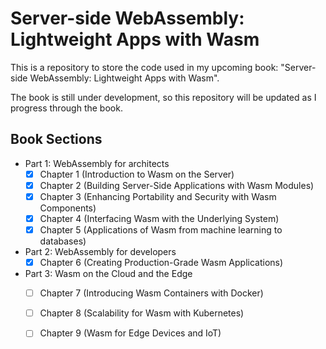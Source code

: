# Server-side WebAssembly: Lightweight Apps with Wasm

This is a repository to store the code used in my upcoming book: "Server-side WebAssembly: Lightweight Apps with Wasm".

The book is still under development, so this repository will be updated as I progress through the book.

## Book Sections

- Part 1: WebAssembly for architects
    - [x] Chapter 1 (Introduction to Wasm on the Server)
    - [x] Chapter 2 (Building Server-Side Applications with Wasm Modules)
    - [x] Chapter 3 (Enhancing Portability and Security with Wasm Components)
    - [x] Chapter 4 (Interfacing Wasm with the Underlying System)
    - [x] Chapter 5 (Applications of Wasm from machine learning to databases)
- Part 2: WebAssembly for developers
    - [x] Chapter 6 (Creating Production-Grade Wasm Applications)
- Part 3: Wasm on the Cloud and the Edge
    - [ ] Chapter 7 (Introducing Wasm Containers with Docker)
    - [ ] Chapter 8 (Scalability for Wasm with Kubernetes)
    - [ ] Chapter 9 (Wasm for Edge Devices and IoT)

